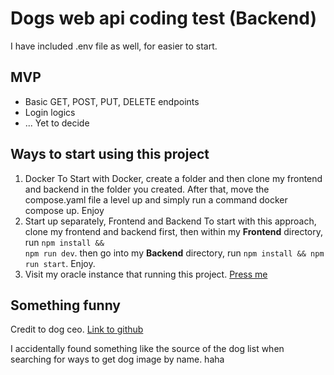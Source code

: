 # Dogs web api coding test (Backend)
 I have included .env file as well, for easier to start.
## MVP
- Basic GET, POST, PUT, DELETE endpoints
- Login logics
- ... Yet to decide

## Ways to start using this project
1. Docker
 To Start with Docker, create a folder and then clone my frontend and backend in the folder you created. After that, move the compose.yaml file a level up and simply run a command docker compose up. Enjoy
2. Start up separately, Frontend and Backend
 To start with this approach, clone my frontend and backend first, then within my **Frontend** directory, run <code>npm install && npm run dev</code>. then go into my **Backend** directory, run <code>npm install && npm run start</code>. Enjoy.  
3. Visit my oracle instance that running this project. [Press me](http://130.162.172.61/)

## Something funny

Credit to dog ceo.
[Link to github](https://dog.ceo/dog-api/)

I accidentally found something like the source of the dog list when searching for ways to get dog image by name. haha

